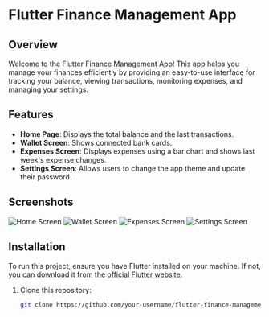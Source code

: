 # Flutter Finance Management App

## Overview

Welcome to the Flutter Finance Management App! This app helps you manage your finances efficiently by providing an easy-to-use interface for tracking your balance, viewing transactions, monitoring expenses, and managing your settings.

## Features

- **Home Page**: Displays the total balance and the last transactions.
- **Wallet Screen**: Shows connected bank cards.
- **Expenses Screen**: Displays expenses using a bar chart and shows last week's expense changes.
- **Settings Screen**: Allows users to change the app theme and update their password.

## Screenshots

![Home Screen](path-to-home-screen-screenshot)
![Wallet Screen](path-to-wallet-screen-screenshot)
![Expenses Screen](path-to-expenses-screen-screenshot)
![Settings Screen](path-to-settings-screen-screenshot)

## Installation

To run this project, ensure you have Flutter installed on your machine. If not, you can download it from the [official Flutter website](https://flutter.dev).

1. Clone this repository:
   ```bash
   git clone https://github.com/your-username/flutter-finance-management-app.git